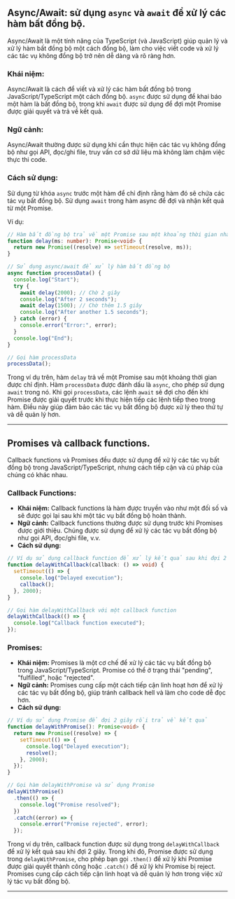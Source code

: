 ## Async/Await: sử dụng `async` và `await` để xử lý các hàm bất đồng bộ.

Async/Await là một tính năng của TypeScript (và JavaScript) giúp quản lý và xử lý hàm bất đồng bộ một cách đồng bộ, làm cho việc viết code và xử lý các tác vụ không đồng bộ trở nên dễ dàng và rõ ràng hơn.

### Khái niệm:

Async/Await là cách để viết và xử lý các hàm bất đồng bộ trong JavaScript/TypeScript một cách đồng bộ. `async` được sử dụng để khai báo một hàm là bất đồng bộ, trong khi `await` được sử dụng để đợi một Promise được giải quyết và trả về kết quả.

### Ngữ cảnh:

Async/Await thường được sử dụng khi cần thực hiện các tác vụ không đồng bộ như gọi API, đọc/ghi file, truy vấn cơ sở dữ liệu mà không làm chậm việc thực thi code.

### Cách sử dụng:

Sử dụng từ khóa `async` trước một hàm để chỉ định rằng hàm đó sẽ chứa các tác vụ bất đồng bộ. Sử dụng `await` trong hàm async để đợi và nhận kết quả từ một Promise.

Ví dụ:

```typescript
// Hàm bất đồng bộ trả về một Promise sau một khoảng thời gian nhất định
function delay(ms: number): Promise<void> {
  return new Promise((resolve) => setTimeout(resolve, ms));
}

// Sử dụng async/await để xử lý hàm bất đồng bộ
async function processData() {
  console.log("Start");
  try {
    await delay(2000); // Chờ 2 giây
    console.log("After 2 seconds");
    await delay(1500); // Chờ thêm 1.5 giây
    console.log("After another 1.5 seconds");
  } catch (error) {
    console.error("Error:", error);
  }
  console.log("End");
}

// Gọi hàm processData
processData();
```

Trong ví dụ trên, hàm `delay` trả về một Promise sau một khoảng thời gian được chỉ định. Hàm `processData` được đánh dấu là `async`, cho phép sử dụng `await` trong nó. Khi gọi `processData`, các lệnh `await` sẽ đợi cho đến khi Promise được giải quyết trước khi thực hiện tiếp các lệnh tiếp theo trong hàm. Điều này giúp đảm bảo các tác vụ bất đồng bộ được xử lý theo thứ tự và dễ quản lý hơn.

---

## Promises và callback functions.

Callback functions và Promises đều được sử dụng để xử lý các tác vụ bất đồng bộ trong JavaScript/TypeScript, nhưng cách tiếp cận và cú pháp của chúng có khác nhau.

### Callback Functions:

- **Khái niệm:** Callback functions là hàm được truyền vào như một đối số và sẽ được gọi lại sau khi một tác vụ bất đồng bộ hoàn thành.
- **Ngữ cảnh:** Callback functions thường được sử dụng trước khi Promises được giới thiệu. Chúng được sử dụng để xử lý các tác vụ bất đồng bộ như gọi API, đọc/ghi file, v.v.
- **Cách sử dụng:**

```typescript
// Ví dụ sử dụng callback function để xử lý kết quả sau khi đợi 2 giây
function delayWithCallback(callback: () => void) {
  setTimeout(() => {
    console.log("Delayed execution");
    callback();
  }, 2000);
}

// Gọi hàm delayWithCallback với một callback function
delayWithCallback(() => {
  console.log("Callback function executed");
});
```

### Promises:

- **Khái niệm:** Promises là một cơ chế để xử lý các tác vụ bất đồng bộ trong JavaScript/TypeScript. Promise có thể ở trạng thái "pending", "fulfilled", hoặc "rejected".
- **Ngữ cảnh:** Promises cung cấp một cách tiếp cận linh hoạt hơn để xử lý các tác vụ bất đồng bộ, giúp tránh callback hell và làm cho code dễ đọc hơn.
- **Cách sử dụng:**

```typescript
// Ví dụ sử dụng Promise để đợi 2 giây rồi trả về kết quả
function delayWithPromise(): Promise<void> {
  return new Promise((resolve) => {
    setTimeout(() => {
      console.log("Delayed execution");
      resolve();
    }, 2000);
  });
}

// Gọi hàm delayWithPromise và sử dụng Promise
delayWithPromise()
  .then(() => {
    console.log("Promise resolved");
  })
  .catch((error) => {
    console.error("Promise rejected", error);
  });
```

Trong ví dụ trên, callback function được sử dụng trong `delayWithCallback` để xử lý kết quả sau khi đợi 2 giây. Trong khi đó, Promise được sử dụng trong `delayWithPromise`, cho phép bạn gọi `.then()` để xử lý khi Promise được giải quyết thành công hoặc `.catch()` để xử lý khi Promise bị reject. Promises cung cấp cách tiếp cận linh hoạt và dễ quản lý hơn trong việc xử lý tác vụ bất đồng bộ.

---
